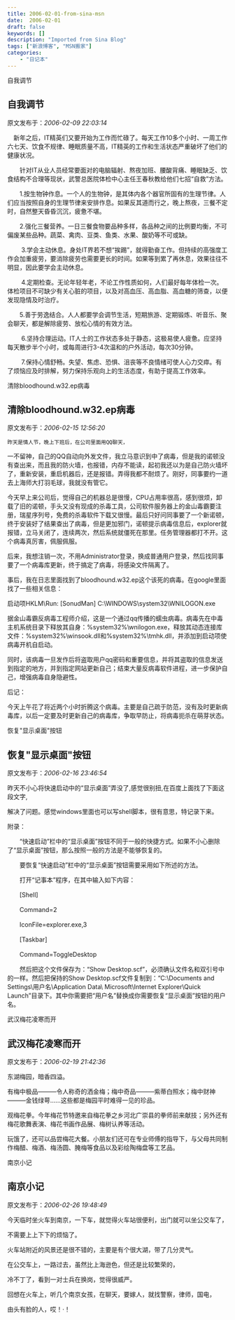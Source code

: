 ```yaml
---
title: 2006-02-01-from-sina-msn
date:  2006-02-01
draft: false
keywords: []
description: "Imported from Sina Blog"
tags: ["新浪博客", "MSN搬家"]
categories: 
    - "日记本"
---
```

自我调节
## 自我调节

 原文发布于：*2006-02-09 22:03:14*

　新年之后，IT精英们又要开始为工作而忙碌了。每天工作10多个小时、一周工作六七天、饮食不规律、睡眠质量不高，IT精英的工作和生活状态严重破坏了他们的健康状况。

　　针对IT从业人员经常要面对的电脑辐射、熬夜加班、腰酸背痛、睡眠缺乏、饮食结构不合理等现状，武警总医院体检中心主任王春秋教给他们七招“自救”方法。

　　1.按生物钟作息。一个人的生物钟，是其体内各个器官所固有的生理节律。人们应当按照自身的生理节律来安排作息。如果反其道而行之，晚上熬夜，三餐不定时，自然整天昏昏沉沉，疲惫不堪。

　　2.强化三餐营养。一日三餐食物要品种多样，各品种之间的比例要均衡，不可偏废某些品种。蔬菜、禽肉、豆类、鱼类、水果、酸奶等不可或缺。

　　
3.学会主动休息。身处IT界若不想“挨踢”，就得勤奋工作。但持续的高强度工作会加重疲劳，要消除疲劳也需要更长的时间。如果等到累了再休息，效果往往不明显，因此要学会主动休息。

　　
4.定期检查。无论年轻年老，不论工作性质如何，人们最好每年体检一次。体检项目不可缺少有关心脏的项目，以及对高血压、高血脂、高血糖的筛查，以便发现隐情及时治疗。

　　5.善于劳逸结合。人人都要学会调节生活，短期旅游、定期锻炼、听音乐、聚会聊天，都是解除疲劳、放松心情的有效方法。

　　
6.坚持合理运动。IT人士的工作状态多处于静态，这极易使人疲惫。应坚持每天散步半个小时，或每周进行3-4次温和的户外活动，每次30分钟。
　

　　
7.保持心情舒畅。失望、焦虑、恐惧、沮丧等不良情绪可使人心力交瘁。有了烦恼应及时排解，努力保持乐观向上的生活态度，有助于提高工作效率。

 


清除bloodhound.w32.ep病毒
## 清除bloodhound.w32.ep病毒

 原文发布于：*2006-02-15 12:56:20*

    昨天是情人节，晚上下班后，在公司里面用QQ聊天，
一不留神，自己的QQ自动向外发文件，我立马意识到中了病毒，但是我的诺顿没有查出来，而且我的防火墙，也报错，内存不能读，起初我还以为是自己防火墙坏了，重新安装，重启机器后，还是报错。弄得我都不耐烦了。刚好，同事要约一道去上海师大打羽毛球，我就没有管它。

  
今天早上来公司后，觉得自己的机器总是很慢，CPU占用率很高，感到很烦，卸载了旧的诺顿，手头又没有现成的杀毒工具，公司软件服务器上的金山毒霸要注册，瑞星序列号，免费的杀毒软件下载又很慢。最后只好问同事要了一个新诺顿，终于安装好了结果查出了病毒，但是更加邪门，诺顿提示病毒信息后，explorer就报错，立马关闭了，连续两次，然后系统就僵死在那里。任务管理器都打不开。这个病毒真厉害，佩服佩服。

   
后来，我想注销一次，不用Administrator登录，换成普通用户登录，然后找同事要了一个病毒库更新，终于搞定了病毒，将感染文件隔离了。

  
事后，我在日志里面找到了bloodhound.w32.ep这个该死的病毒。在google里面找了一些相关信息：

   启动项HKLM\\Run&#58; [SonudMan]
C&#58;\WINDOWS\system32\WNILOGON.exe

据金山毒霸反病毒工程师介绍，这是一个通过qq传播的蠕虫病毒。病毒先在中毒主机系统目录下释放其自身：%system32%\wnilogon.exe，释放其动态连接库文件：%system32%\winsook.dll和%system32%\tmhk.dll，并添加到启动项使病毒开机自启动。

  
同时，该病毒一旦发作后将盗取用户qq密码和重要信息，并将其盗取的信息发送到指定的地方，并到指定网站更新自己；结束大量反病毒软件进程，进一步保护自己，增强病毒自身隐避性。

 后记：

 今天上午花了将近两个小时折腾这个病毒。主要是自己疏于防范，没有及时更新病毒库，以后一定要及时更新自己的病毒库，争取早防止，将病毒扼杀在萌芽状态。

 

 


恢复"显示桌面"按钮
## 恢复"显示桌面"按钮

 原文发布于：*2006-02-16 23:46:54*

昨天不小心将快速启动中的“显示桌面”弄没了,感觉很别扭,在百度上面找了下面这段文字,

解决了问题。感觉windows里面也可以写shell脚本，很有意思，特记录下来。

附录：

　　“快速启动”栏中的“显示桌面”按钮不同于一般的快捷方式。如果不小心删除了“显示桌面”按钮，那么按照一般的方法是不能够恢复的。

　　要恢复“快速启动”栏中的“显示桌面”按钮需要采用如下所述的方法。

　　打开“记事本”程序，在其中输入如下内容：

　　[Shell]

　　Command=2

　　IconFile=explorer.exe,3

　　[Taskbar]

　　Command=ToggleDesktop

　　然后把这个文件保存为：“Show Desktop.scf”，必须确认文件名和双引号中的一样。然后把保持的Show
Desktop.scf文件复制到：“C&#58;\Documents and
Settings\用户名\Application Data\ Microsoft\Internet Explorer\Quick
Launch”目录下。其中你需要把“用户名”替换成你需要恢复“显示桌面”按钮的用户名。


武汉梅花凌寒而开
## 武汉梅花凌寒而开

 原文发布于：*2006-02-19 21:42:36*

东湖梅园，暗香四溢。

有梅中极品———令人称奇的洒金梅；梅中奇品———紫蒂白照水；梅中财神———金钱绿萼……这些都是梅园平时难得一见的珍品。

观梅花拳。今年梅花节特邀来自梅花拳之乡河北广崇县的拳师前来献技；另外还有梅花歌舞表演、梅花书画作品展、梅树认养等活动。

玩饿了，还可以品尝梅花大餐。小朋友们还可在专业师傅的指导下，与父母共同制作梅醋、梅酒、梅汤圆、腌梅等食品以及彩绘陶梅盘等工艺品。

 


南京小记
## 南京小记

 原文发布于：*2006-02-26 19:48:49*

  今天临时坐火车到南京，一下车，就觉得火车站很便利，出门就可以坐公交车了，

 

不需要上上下下的烦恼了。

   火车站附近的风景还是很不错的，主要是有个很大湖，带了几分灵气。

在公交车上，一路过去，虽然比上海逊色，但还是比较繁荣的，

  冷不丁了，看到一对士兵在换岗，觉得很威严。

   回想在火车上，听几个南京女孩，在聊天，要嫁人，就找警察，律师，国电，

由头有脸的人，哎！·！


